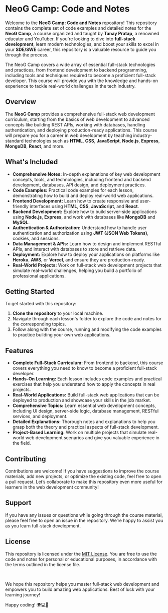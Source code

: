 # NeoG Camp: Code and Notes

Welcome to the **NeoG Camp: Code and Notes** repository! This repository contains the complete set of code examples and detailed notes for the **NeoG Camp**, a course organized and taught by **Tanay Pratap**, a renowned educator and YouTuber. If you're looking to dive into **full-stack development**, learn modern technologies, and boost your skills to excel in your **SDE/SWE** career, this repository is a valuable resource to guide you through the process.

The NeoG Camp covers a wide array of essential full-stack technologies and practices, from frontend development to backend programming, including tools and techniques required to become a proficient full-stack developer. This course will provide you with the knowledge and hands-on experience to tackle real-world challenges in the tech industry.

## Overview

The **NeoG Camp** provides a comprehensive full-stack web development curriculum, starting from the basics of web development to advanced concepts like building REST APIs, working with databases, handling authentication, and deploying production-ready applications. This course will prepare you for a career in web development by teaching industry-standard technologies such as **HTML**, **CSS**, **JavaScript**, **Node.js**, **Express**, **MongoDB**, **React**, and more.

## What's Included

- **Comprehensive Notes:** In-depth explanations of key web development concepts, tools, and technologies, including frontend and backend development, databases, API design, and deployment practices.
- **Code Examples:** Practical code examples for each lesson, demonstrating how to build and deploy real-world web applications.
- **Frontend Development:** Learn how to create responsive and user-friendly interfaces using **HTML**, **CSS**, **JavaScript**, and **React**.
- **Backend Development:** Explore how to build server-side applications using **Node.js**, **Express**, and work with databases like **MongoDB** and **MySQL**.
- **Authentication & Authorization:** Understand how to handle user authentication and authorization using **JWT (JSON Web Tokens)**, cookies, and sessions.
- **Data Management & APIs:** Learn how to design and implement RESTful APIs, and interact with databases to store and retrieve data.
- **Deployment:** Explore how to deploy your applications on platforms like **Heroku**, **AWS**, or **Vercel**, and ensure they are production-ready.
- **Real-World Projects:** Work on full-stack web development projects that simulate real-world challenges, helping you build a portfolio of professional applications.

## Getting Started

To get started with this repository:

1. **Clone the repository** to your local machine.
2. Navigate through each lesson's folder to explore the code and notes for the corresponding topics.
3. Follow along with the course, running and modifying the code examples to practice building your own web applications.

## Features

- **Complete Full-Stack Curriculum:** From frontend to backend, this course covers everything you need to know to become a proficient full-stack developer.
- **Hands-On Learning:** Each lesson includes code examples and practical exercises that help you understand how to apply the concepts in real projects.
- **Real-World Applications:** Build full-stack web applications that can be deployed to production and showcase your skills in the job market.
- **Comprehensive Topics:** Learn essential web development concepts, including UI design, server-side logic, database management, RESTful services, and deployment.
- **Detailed Explanations:** Thorough notes and explanations to help you grasp both the theory and practical aspects of full-stack development.
- **Project-Based Learning:** Work on multiple projects that simulate real-world web development scenarios and give you valuable experience in the field.

## Contributing

Contributions are welcome! If you have suggestions to improve the course materials, add new projects, or optimize the existing code, feel free to open a pull request. Let’s collaborate to make this repository even more useful for learners in the web development community!

## Support

If you have any issues or questions while going through the course material, please feel free to open an issue in the repository. We’re happy to assist you as you learn full-stack development.

## License

This repository is licensed under the [MIT License](LICENSE). You are free to use the code and notes for personal or educational purposes, in accordance with the terms outlined in the license file.

<br />

We hope this repository helps you master full-stack web development and empowers you to build amazing web applications. Best of luck with your learning journey!

Happy coding! 🌍💻🚀
